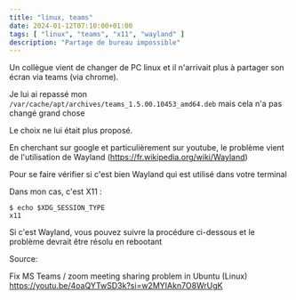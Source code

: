 ```yaml
---
title: "linux, teams"
date: 2024-01-12T07:10:00+01:00
tags: [ "linux", "teams", "x11", "wayland" ]
description: "Partage de bureau impossible"
---
```


Un collègue vient de changer de PC linux et il n'arrivait plus à partager son écran via teams (via chrome).

Je lui ai repassé mon `/var/cache/apt/archives/teams_1.5.00.10453_amd64.deb` mais cela n'a pas changé grand chose

Le choix ne lui était plus proposé.

En cherchant sur google et particulièrement sur youtube, le problème vient de l'utilisation de Wayland (https://fr.wikipedia.org/wiki/Wayland) 

Pour se faire vérifier si c'est bien Wayland qui est utilisé dans votre terminal

Dans mon cas, c'est X11 :
```
$ echo $XDG_SESSION_TYPE
x11
```

Si c'est Wayland, vous pouvez suivre la procédure ci-dessous et le problème devrait être résolu en rebootant

Source: 

Fix MS Teams / zoom meeting sharing problem in Ubuntu (Linux)
https://youtu.be/4oaQYTwSD3k?si=w2MYIAkn7O8WrUgK
